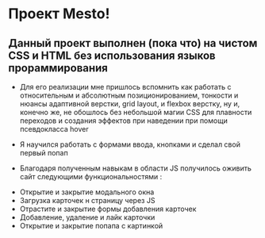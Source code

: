 # Проект Mesto!

## Данный проект выполнен (пока что) на чистом CSS и HTML без использования языков прораммирования

* Для его реализации мне пришлось вспомнить как работать с относительным и абсолютным позиционированием, тонкости и нюансы адаптивной верстки, grid layout, и flexbox верстку,
ну и, конечно же, не обошлось без небольшой магии CSS для плавности переходов и создания эффектов при наведении при помощи псевдокласса hover

* Я научился работать с формами ввода, кнопками и сделал свой первый попап

* Благодаря полученным навыкам в области  JS получилось оживить сайт следующими функциональностями :

- Открытие и закрытие модального окна
- Загрузка карточек н страницу через JS
- Отрастите и закрытие формы добавления карточек
- Добавление, удаление и лайк карточки
- Открытие и закрытие попапа с картинкой
